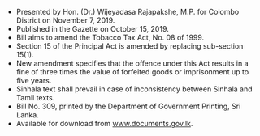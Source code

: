- Presented by Hon. (Dr.) Wijeyadasa Rajapakshe, M.P. for Colombo District on November 7, 2019.
- Published in the Gazette on October 15, 2019.
- Bill aims to amend the Tobacco Tax Act, No. 08 of 1999.
- Section 15 of the Principal Act is amended by replacing sub-section 15(1).
- New amendment specifies that the offence under this Act results in a fine of three times the value of forfeited goods or imprisonment up to five years.
- Sinhala text shall prevail in case of inconsistency between Sinhala and Tamil texts.
- Bill No. 309, printed by the Department of Government Printing, Sri Lanka.
- Available for download from www.documents.gov.lk.